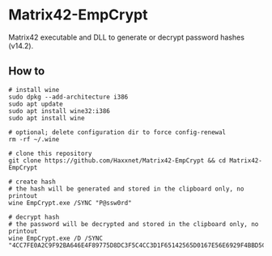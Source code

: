# Matrix42-EmpCrypt
Matrix42 executable and DLL to generate or decrypt password hashes (v14.2).

## How to

````
# install wine
sudo dpkg --add-architecture i386
sudo apt update
sudo apt install wine32:i386
sudo apt install wine

# optional; delete configuration dir to force config-renewal
rm -rf ~/.wine

# clone this repository
git clone https://github.com/Haxxnet/Matrix42-EmpCrypt && cd Matrix42-EmpCrypt

# create hash
# the hash will be generated and stored in the clipboard only, no printout
wine EmpCrypt.exe /SYNC "P@ssw0rd"

# decrypt hash
# the password will be decrypted and stored in the clipboard only, no printout
wine EmpCrypt.exe /D /SYNC "4CC7FE0A2C9F92BA646E4F89775D8DC3F5C4CC3D1F65142565D0167E56E6929F4BBD5C6F129C8F33303E53141A6F31C1"
````
